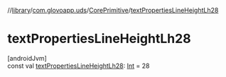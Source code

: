 //[library](../../../index.md)/[com.glovoapp.uds](../index.md)/[CorePrimitive](index.md)/[textPropertiesLineHeightLh28](text-properties-line-height-lh28.md)

# textPropertiesLineHeightLh28

[androidJvm]\
const val [textPropertiesLineHeightLh28](text-properties-line-height-lh28.md): [Int](https://kotlinlang.org/api/latest/jvm/stdlib/kotlin/-int/index.html) = 28
